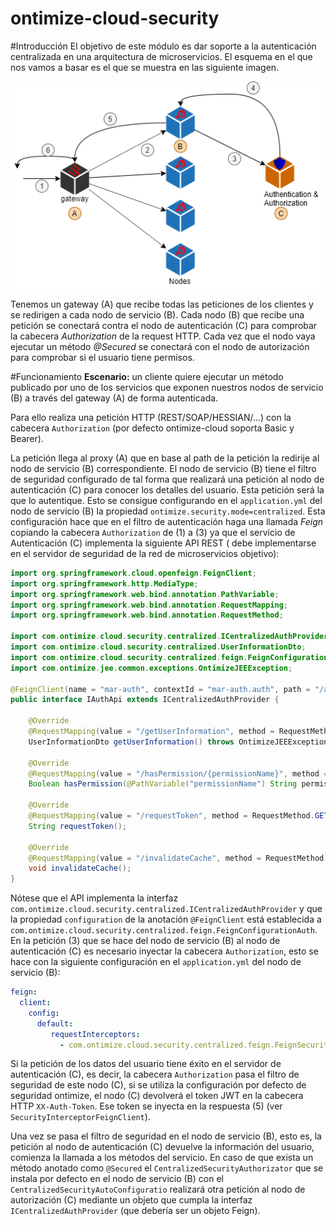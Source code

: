 ontimize-cloud-security
=======================
#Introducción
El objetivo de este módulo es dar soporte a la autenticación centralizada en una arquitectura de microservicios.
El esquema en el que nos vamos a basar es el que se muestra en las siguiente imagen.

![Contribution guidelines for this project](src/doc/arquitectura-nodos.png)

Tenemos un gateway (A) que recibe todas las peticiones de los clientes y se redirigen a cada nodo de servicio (B).
Cada nodo (B) que recibe una petición se conectará contra el nodo de autenticación (C) para comprobar la cabecera *Authorization* de la request HTTP.
Cada vez que el nodo vaya ejecutar un método *@Secured* se conectará con el nodo de autorización para comprobar si el usuario tiene permisos.

#Funcionamiento
**Escenario:** un cliente quiere ejecutar un método publicado por uno de los servicios que exponen nuestros nodos de servicio (B) a través del gateway (A) de forma autenticada.

Para ello realiza una petición HTTP (REST/SOAP/HESSIAN/...) con la cabecera `Authorization` (por defecto ontimize-cloud soporta Basic y Bearer).
 
La petición llega al proxy (A) que en base al path de la petición la redirije al nodo de servicio (B) correspondiente.
El nodo de servicio (B) tiene el filtro de seguridad configurado de tal forma que realizará una petición al nodo de autenticación (C) para conocer los detalles del usuario. Esta petición será la que lo autentique.
Esto se consigue configurando en el `application.yml` del nodo de servicio (B) la propiedad `ontimize.security.mode=centralized`.
Esta configuración hace que en el filtro de autenticación haga una llamada *Feign* copiando la cabecera `Authorization` de (1) a (3) ya que el servicio de Autenticación (C) implementa la siguiente API REST ( debe implementarse en el servidor de seguridad de la red de microservicios objetivo):
```java
import org.springframework.cloud.openfeign.FeignClient;
import org.springframework.http.MediaType;
import org.springframework.web.bind.annotation.PathVariable;
import org.springframework.web.bind.annotation.RequestMapping;
import org.springframework.web.bind.annotation.RequestMethod;

import com.ontimize.cloud.security.centralized.ICentralizedAuthProvider;
import com.ontimize.cloud.security.centralized.UserInformationDto;
import com.ontimize.cloud.security.centralized.feign.FeignConfigurationAuth;
import com.ontimize.jee.common.exceptions.OntimizeJEEException;

@FeignClient(name = "mar-auth", contextId = "mar-auth.auth", path = "/authapi", configuration = FeignConfigurationAuth.class)
public interface IAuthApi extends ICentralizedAuthProvider {

	@Override
	@RequestMapping(value = "/getUserInformation", method = RequestMethod.GET, produces = MediaType.APPLICATION_JSON_VALUE)
	UserInformationDto getUserInformation() throws OntimizeJEEException;

	@Override
	@RequestMapping(value = "/hasPermission/{permissionName}", method = RequestMethod.GET, produces = MediaType.APPLICATION_JSON_VALUE)
	Boolean hasPermission(@PathVariable("permissionName") String permissionName);

	@Override
	@RequestMapping(value = "/requestToken", method = RequestMethod.GET, produces = MediaType.APPLICATION_JSON_VALUE)
	String requestToken();

	@Override
	@RequestMapping(value = "/invalidateCache", method = RequestMethod.GET, produces = MediaType.APPLICATION_JSON_VALUE)
	void invalidateCache();
}
```
Nótese que el API implementa la interfaz `com.ontimize.cloud.security.centralized.ICentralizedAuthProvider` y que la propiedad `configuration` de la anotación `@FeignClient` está establecida a `com.ontimize.cloud.security.centralized.feign.FeignConfigurationAuth`.
En la petición (3) que se hace del nodo de servicio (B) al nodo de autenticación (C) es necesario inyectar la cabecera `Authorization`, esto se hace con la siguiente configuración en el `application.yml` del nodo de servicio (B):

```yaml
feign:  
  client: 
    config: 
      default:      
         requestInterceptors:
           - com.ontimize.cloud.security.centralized.feign.FeignSecurityHeaderRequestInterceptor
```

Si la petición de los datos del usuario tiene éxito en el servidor de autenticación (C), es decir, la cabecera `Authorization` pasa el filtro de seguridad de este nodo (C), si se utiliza la configuración por defecto de seguridad ontimize, el nodo (C) devolverá el token JWT en la cabecera HTTP `XX-Auth-Token`.
Ese token se inyecta en la respuesta (5) (ver `SecurityInterceptorFeignClient`).

Una vez se pasa el filtro de seguridad en el nodo de servicio (B), esto es, la petición al nodo de autenticación (C) devuelve la información del usuario, comienza la llamada a los métodos del servicio. 
En caso de que exista un método anotado como `@Secured` el `CentralizedSecurityAuthorizator` que se instala por defecto en el nodo de servicio (B) con el `CentralizedSecurityAutoConfiguratio` realizará otra petición al nodo de autorización (C) mediante un objeto que cumpla la interfaz `ICentralizedAuthProvider` (que debería ser un objeto Feign).
